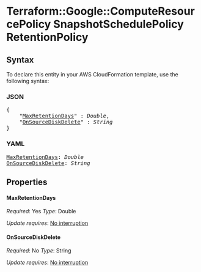 # Terraform::Google::ComputeResourcePolicy SnapshotSchedulePolicy RetentionPolicy

## Syntax

To declare this entity in your AWS CloudFormation template, use the following syntax:

### JSON

<pre>
{
    "<a href="#maxretentiondays" title="MaxRetentionDays">MaxRetentionDays</a>" : <i>Double</i>,
    "<a href="#onsourcediskdelete" title="OnSourceDiskDelete">OnSourceDiskDelete</a>" : <i>String</i>
}
</pre>

### YAML

<pre>
<a href="#maxretentiondays" title="MaxRetentionDays">MaxRetentionDays</a>: <i>Double</i>
<a href="#onsourcediskdelete" title="OnSourceDiskDelete">OnSourceDiskDelete</a>: <i>String</i>
</pre>

## Properties

#### MaxRetentionDays

_Required_: Yes
_Type_: Double

_Update requires_: [No interruption](https://docs.aws.amazon.com/AWSCloudFormation/latest/UserGuide/using-cfn-updating-stacks-update-behaviors.html#update-no-interrupt)

#### OnSourceDiskDelete

_Required_: No
_Type_: String

_Update requires_: [No interruption](https://docs.aws.amazon.com/AWSCloudFormation/latest/UserGuide/using-cfn-updating-stacks-update-behaviors.html#update-no-interrupt)

